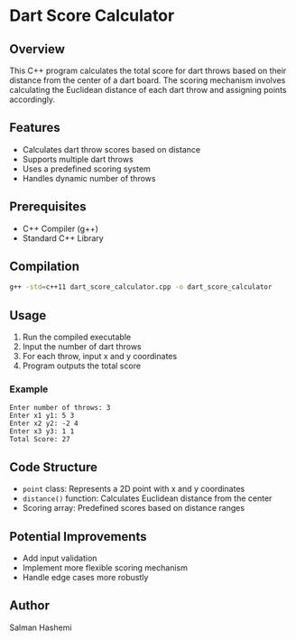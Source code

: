 # Dart Score Calculator

## Overview
This C++ program calculates the total score for dart throws based on their distance from the center of a dart board. The scoring mechanism involves calculating the Euclidean distance of each dart throw and assigning points accordingly.

## Features
- Calculates dart throw scores based on distance
- Supports multiple dart throws
- Uses a predefined scoring system
- Handles dynamic number of throws

## Prerequisites
- C++ Compiler (g++)
- Standard C++ Library

## Compilation
```bash
g++ -std=c++11 dart_score_calculator.cpp -o dart_score_calculator
```

## Usage
1. Run the compiled executable
2. Input the number of dart throws
3. For each throw, input x and y coordinates
4. Program outputs the total score

### Example
```
Enter number of throws: 3
Enter x1 y1: 5 3
Enter x2 y2: -2 4
Enter x3 y3: 1 1
Total Score: 27
```

## Code Structure
- `point` class: Represents a 2D point with x and y coordinates
- `distance()` function: Calculates Euclidean distance from the center
- Scoring array: Predefined scores based on distance ranges

## Potential Improvements
- Add input validation
- Implement more flexible scoring mechanism
- Handle edge cases more robustly


## Author
Salman Hashemi
